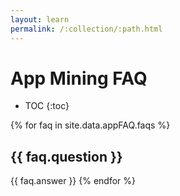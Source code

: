 ```yaml
---
layout: learn
permalink: /:collection/:path.html
---
```

# App Mining FAQ

* TOC
{:toc}


{% for faq in site.data.appFAQ.faqs %}
## {{ faq.question }}
  {{ faq.answer }}
{% endfor %}
